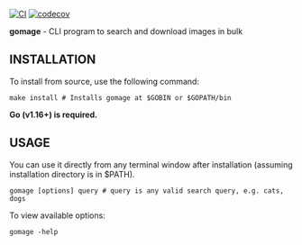 [![CI](https://github.com/mzbaulhaque/gomage/actions/workflows/test.yml/badge.svg?branch=master)](https://github.com/mzbaulhaque/gomage/actions/workflows/test.yml)
[![codecov](https://codecov.io/gh/mzbaulhaque/gomage/branch/master/graph/badge.svg)](https://codecov.io/gh/mzbaulhaque/gomage)

**gomage** - CLI program to search and download images in bulk

## INSTALLATION

To install from source, use the following command:

```shell
make install # Installs gomage at $GOBIN or $GOPATH/bin
```

**Go (v1.16+) is required.**

## USAGE

You can use it directly from any terminal window after installation (assuming installation directory is in $PATH).

```shell
gomage [options] query # query is any valid search query, e.g. cats, dogs
```

To view available options:
```shell
gomage -help
```
